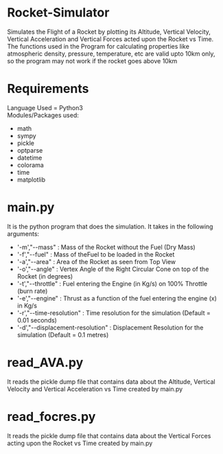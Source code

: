 # Rocket-Simulator
Simulates the Flight of a Rocket by plotting its Altitude, Vertical Velocity, Vertical Acceleration and Vertical Forces acted upon the Rocket vs Time. <br />
The functions used in the Program for calculating properties like atmospheric density, pressure, temperature, etc are valid upto 10km only, so the program may not work if the rocket goes above 10km

# Requirements
Language Used = Python3<br />
Modules/Packages used:
* math
* sympy
* pickle
* optparse
* datetime
* colorama
* time
* matplotlib

# main.py
It is the python program that does the simulation.
It takes in the following arguments:
* '-m',"--mass" : Mass of the Rocket without the Fuel (Dry Mass)
* '-f',"--fuel" : Mass of theFuel to be loaded in the Rocket
* '-a',"--area" : Area of the Rocket as seen from Top View
* '-o',"--angle" : Vertex Angle of the Right Circular Cone on top of the Rocket (in degrees)
* '-t',"--throttle" : Fuel entering the Engine (in Kg/s) on 100% Throttle (burn rate)
* '-e',"--engine" : Thrust as a function of the fuel entering the engine (x) in Kg/s
* '-r',"--time-resolution" : Time resolution for the simulation (Default = 0.01 seconds)
* '-d',"--displacement-resolution" : Displacement Resolution for the simulation (Default = 0.1 metres)

# read_AVA.py
It reads the pickle dump file that contains data about the Altitude, Vertical Velocity and Vertical Acceleration vs Time created by main.py

# read_focres.py
It reads the pickle dump file that contains data about the Vertical Forces acting upon the Rocket vs Time created by main.py
